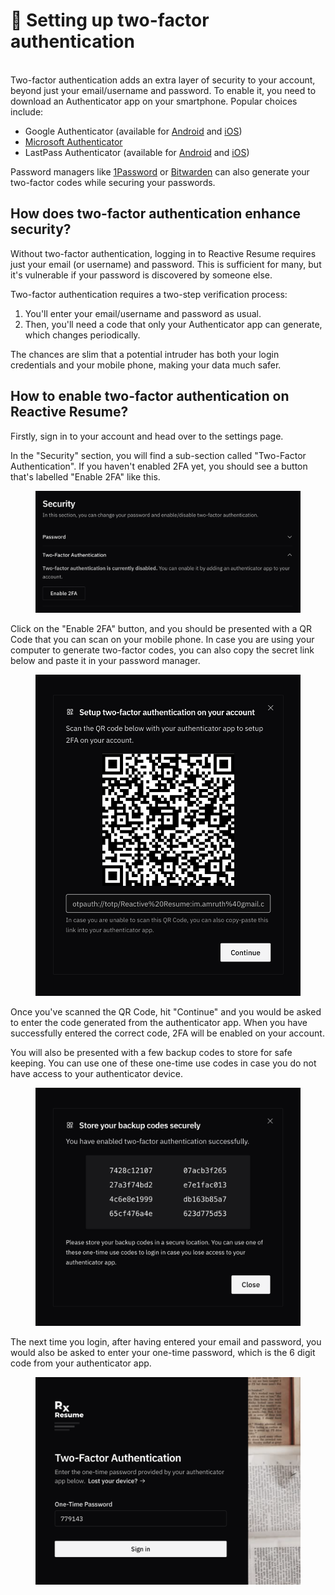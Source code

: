 # 🛂 Setting up two-factor authentication

\
Two-factor authentication adds an extra layer of security to your account, beyond just your email/username and password. To enable it, you need to download an Authenticator app on your smartphone. Popular choices include:

* Google Authenticator (available for [Android](https://play.google.com/store/apps/details?id=com.google.android.apps.authenticator2\&hl=en\&gl=US) and [iOS](https://apps.apple.com/de/app/google-authenticator/id388497605))
* [Microsoft Authenticator](https://www.microsoft.com/en/security/mobile-authenticator-app)
* LastPass Authenticator (available for [Android](https://play.google.com/store/apps/details?id=com.lastpass.authenticator\&hl=en\&gl=US) and [iOS](https://apps.apple.com/de/app/lastpass-authenticator/id1079110004))

Password managers like [1Password](https://1password.com/) or [Bitwarden](https://bitwarden.com/) can also generate your two-factor codes while securing your passwords.

## How does two-factor authentication enhance security?

Without two-factor authentication, logging in to Reactive Resume requires just your email (or username) and password. This is sufficient for many, but it's vulnerable if your password is discovered by someone else.

Two-factor authentication requires a two-step verification process:

1. You'll enter your email/username and password as usual.
2. Then, you'll need a code that only your Authenticator app can generate, which changes periodically.

The chances are slim that a potential intruder has both your login credentials and your mobile phone, making your data much safer.

## How to enable two-factor authentication on Reactive Resume?

Firstly, sign in to your account and head over to the settings page.

In the "Security" section, you will find a sub-section called "Two-Factor Authentication". If you haven't enabled 2FA yet, you should see a button that's labelled "Enable 2FA" like this.

<figure><img src="../.gitbook/assets/Enable-Two-Factor-Button.png" alt=""><figcaption></figcaption></figure>

Click on the "Enable 2FA" button, and you should be presented with a QR Code that you can scan on your mobile phone. In case you are using your computer to generate two-factor codes, you can also copy the secret link below and paste it in your password manager.

<figure><img src="../.gitbook/assets/Two-Factor-QR-Code.png" alt="" width="563"><figcaption></figcaption></figure>

Once you've scanned the QR Code, hit "Continue" and you would be asked to enter the code generated from the authenticator app. When you have successfully entered the correct code, 2FA will be enabled on your account.

You will also be presented with a few backup codes to store for safe keeping. You can use one of these one-time use codes in case you do not have access to your authenticator device.

<figure><img src="../.gitbook/assets/Two-Factor-Backup-Codes.png" alt="" width="563"><figcaption></figcaption></figure>

The next time you login, after having entered your email and password, you would also be asked to enter your one-time password, which is the 6 digit code from your authenticator app.

<figure><img src="../.gitbook/assets/Two-Factor-Use.png" alt="" width="563"><figcaption></figcaption></figure>
